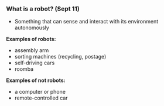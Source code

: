 ### What is a robot? (Sept 11)

- Something that can sense and interact with its environment autonomously

**Examples of robots:**

- assembly arm
- sorting machines (recycling, postage)
- self-driving cars
- roomba

**Examples of not robots:**

- a computer or phone
- remote-controlled car